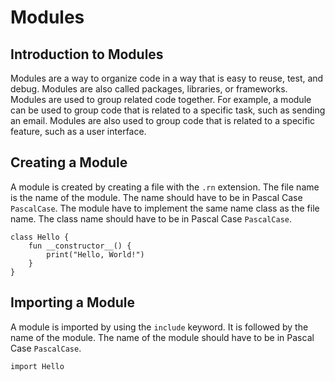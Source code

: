 # Modules

## Introduction to Modules

Modules are a way to organize code in a way that is easy to reuse, test,
and debug. Modules are also called packages, libraries, or frameworks.
Modules are used to group related code together. For example, a module can
be used to group code that is related to a specific task, such as sending
an email. Modules are also used to group code that is related to a specific
feature, such as a user interface.

## Creating a Module

A module is created by creating a file with the `.rn` extension. The file name
is the name of the module. The name should have to be in Pascal Case `PascalCase`.
The module have to implement the same name class as the file name. The class
name should have to be in Pascal Case `PascalCase`.

```rn linenums="1" title="Hello.rn"
class Hello {
    fun __constructor__() {
        print("Hello, World!")
    }
}
```

## Importing a Module

A module is imported by using the `include` keyword. It is followed by the name
of the module. The name of the module should have to be in Pascal Case `PascalCase`.

```rn linenums="1" title="main.rn"
import Hello
```

